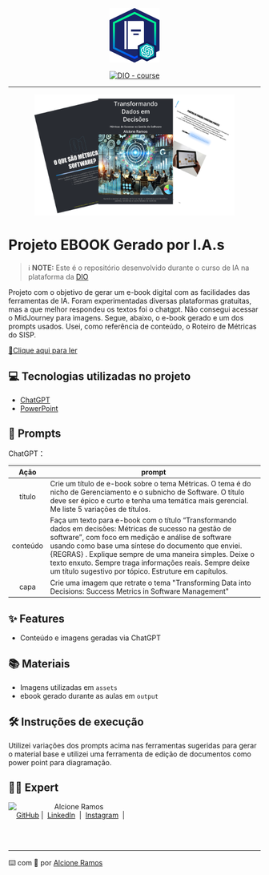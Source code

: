 <p align="center">
    <img width="100" src=".github/assets/banner.png">
</p>


<p align="center">
<a href="https://dio.me/"><img src="https://img.shields.io/badge/DIO-Course-28DA77?logo=youtube" alt="DIO - course"></a>

-------


<p align="center">
<img 
    src="assets/Exemplo.png"
    width="400"  
/>
</p>

# Projeto EBOOK Gerado por I.A.s


 > ℹ️ **NOTE:** Este é o repositório desenvolvido durante o curso de IA na plataforma da [DIO](https://dio.me)

Projeto com o objetivo de gerar um e-book digital com as facilidades das ferramentas de IA. Foram experimentadas diversas plataformas gratuitas, mas a que melhor respondeu os textos foi o chatgpt. Não consegui acessar o MidJourney para imagens. Segue, abaixo, o e-book gerado e um dos prompts usados. Usei, como referência de conteúdo, o Roteiro de Métricas do SISP.

<a href="https://github.com/alcione314/prompts-recipe-to-create-a-ebook/blob/main/Transformando-Dados-em-Decisoes%20vers%C3%A3o%20final.pdf" title="View PDF now"> 📕Clique aqui para ler</a>

## 💻 Tecnologias utilizadas no projeto

- [ChatGPT](https://chat.openai.com/) 
- [PowerPoint](https://www.microsoft.com/en/microsoft-365/powerpoint)

## 🧠 Prompts


ChatGPT：

|   Ação   | prompt                                                                                                                                                                                                                                                                         |
| :------: | ------------------------------------------------------------------------------------------------------------------------------------------------------------------------------------------------------------------------------------------------------------------------------ |
|  título  | Crie um título de e-book sobre o tema Métricas. O tema é do nicho de Gerenciamento e o subnicho de Software. O título deve ser épico e curto e tenha uma temática mais gerencial. Me liste 5 variações de títulos. |
| conteúdo | Faça um texto para e-book com o título “Transformando dados em decisões: Métricas de sucesso na gestão de software”, com foco em medição e análise de software usando como base uma síntese do documento que enviei. {REGRAS} . Explique sempre de uma maneira simples. Deixe o texto enxuto. Sempre traga informações reais. Sempre deixe um título sugestivo por tópico. Estruture em capítulos. |
| capa | Crie uma imagem que retrate o tema "Transforming Data into Decisions: Success Metrics in Software Management"|

## ✨ Features

- Conteúdo e imagens geradas via ChatGPT

## 📚 Materiais

- Imagens utilizadas em `assets`
- ebook gerado durante as aulas em `output`

## 🛠️ Instruções de execução

Utilizei variações dos prompts acima nas ferramentas sugeridas para gerar o material base e utilizei uma ferramenta de edição de documentos como power point para diagramação.

## 👨‍💻 Expert

<p>
    <img 
      align=left 
      margin=10 
      width=80 
      src="https://github.com/account"
    />
    <p>&nbsp&nbsp&nbspAlcione Ramos<br>
    &nbsp&nbsp&nbsp
    <a href="https://github.com/alcione314">
    GitHub</a>&nbsp;|&nbsp;
    <a href="www.linkedin.com/in/alcioneramos">LinkedIn</a>
&nbsp;|&nbsp;
    <a href="https://www.instagram.com/alcionejandircandeas/">
    Instagram</a>
&nbsp;|&nbsp;</p>
</p>
<br/><br/>
<p>

---

⌨️ com 💜 por [Alcione Ramos](https://github.com/alcione314)
